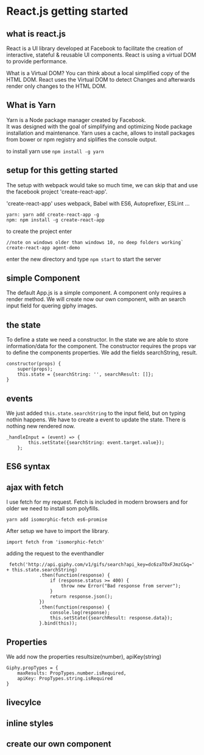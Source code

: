 # React.js getting started

## what is react.js

React is a UI library developed at Facebook to facilitate the creation of interactive, stateful & reusable UI components.
React is using a virtual DOM to provide performance.

What is a Virtual DOM? You can think about a local simplified copy of the HTML DOM. 
React uses the Virtual DOM to detect Changes and afterwards render only changes to the HTML DOM.


## What is Yarn
Yarn is a Node package manager created by Facebook.  
It was designed with the goal of simplifying and optimizing Node package installation and maintenance.
Yarn uses a cache, allows to install packages from bower or npm registry and siplifies the console output.

to install yarn use `npm install -g yarn`


## setup for this getting started

The setup with webpack would take so much time, we can skip that and use the facebook project 'create-react-app'.


'create-react-app' uses webpack, Babel with ES6, Autoprefixer, ESLint ... 


```
yarn: yarn add create-react-app -g
npm: npm install -g create-react-app
```

to create the project enter

```
//note on windows older than windows 10, no deep folders working`
create-react-app agent-demo
```

enter the new directory and type `npm start` to start the server


## simple Component
The default App.js is a simple component. A component only requires a render method.
We will create now our own component, with an search input field for quering giphy images. 

## the state
To define a state we need a constructor. In the state we are able to store information/data for the component.
The constructor requires the props var to define the components properties. 
We add the fields searchString, result.

```
constructor(props) {
    super(props);
    this.state = {searchString: '', searchResult: []};
}
```

## events
We just added `this.state.searchString` to the input field, but on typing nothin happens.
We have to create a event to update the state. There is nothing new rendered now.

```
_handleInput = (event) => {
        this.setState({searchString: event.target.value});
    };
```


## ES6 syntax


## ajax with fetch

I use fetch for my request. Fetch is included in modern browsers and for older we need to install som polyfills.

```
yarn add isomorphic-fetch es6-promise
```

After setup we have to import the library. 

```
import fetch from 'isomorphic-fetch'
``` 

adding the request to the eventhandler

```
 fetch('http://api.giphy.com/v1/gifs/search?api_key=dc6zaTOxFJmzC&q=' + this.state.searchString)
            .then(function(response) {
                if (response.status >= 400) {
                    throw new Error("Bad response from server");
                }
                return response.json();
            })
            .then(function(response) {
                console.log(response);
                this.setState({searchResult: response.data});
            }.bind(this));
```


## Properties

We add now the properties resultsize(number), apiKey(string)

```
Giphy.propTypes = {
    maxResults: PropTypes.number.isRequired,
    apiKey: PropTypes.string.isRequired
}
```

## livecylce






## inline styles


























## create our own component
